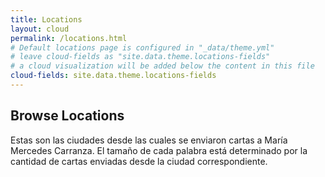 ```yaml
---
title: Locations
layout: cloud
permalink: /locations.html
# Default locations page is configured in "_data/theme.yml"
# leave cloud-fields as "site.data.theme.locations-fields"
# a cloud visualization will be added below the content in this file
cloud-fields: site.data.theme.locations-fields
---
```


## Browse Locations

Estas son las ciudades desde las cuales se enviaron cartas a María Mercedes Carranza.
El tamaño de cada palabra está determinado por la cantidad de cartas enviadas desde la ciudad correspondiente.
